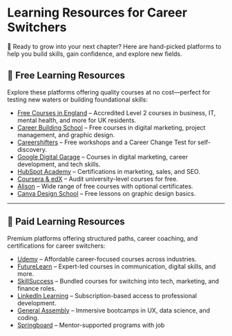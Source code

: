 # Learning Resources for Career Switchers

🌱 Ready to grow into your next chapter? Here are hand-picked platforms to help you build skills, gain confidence, and explore new fields.
## 🌱 Free Learning Resources

Explore these platforms offering quality courses at no cost—perfect for testing new waters or building foundational skills:

- [Free Courses in England](https://freecoursesinengland.co.uk/change-career/) – Accredited Level 2 courses in business, IT, mental health, and more for UK residents.
- [Career Building School](https://www.careerbuildingschool.com/blog/free-courses-for-career-change-transitioning-to-a-new-field) – Free courses in digital marketing, project management, and graphic design.
- [Careershifters](https://www.careershifters.org/) – Free workshops and a Career Change Test for self-discovery.
- [Google Digital Garage](https://learndigital.withgoogle.com/digitalgarage) – Courses in digital marketing, career development, and tech skills.
- [HubSpot Academy](https://academy.hubspot.com/) – Certifications in marketing, sales, and SEO.
- [Coursera & edX](https://www.coursera.org/) – Audit university-level courses for free.
- [Alison](https://alison.com/) – Wide range of free courses with optional certificates.
- [Canva Design School](https://designschool.canva.com/) – Free lessons on graphic design basics.

---

## 💼 Paid Learning Resources

Premium platforms offering structured paths, career coaching, and certifications for career switchers:

- [Udemy](https://www.udemy.com/topic/career-change/) – Affordable career-focused courses across industries.
- [FutureLearn](https://www.futurelearn.com/) – Expert-led courses in communication, digital skills, and more.
- [SkillSuccess](https://blog.skillsuccess.com/online-courses-for-career-change/) – Bundled courses for switching into tech, marketing, and finance roles.
- [LinkedIn Learning](https://www.linkedin.com/learning/) – Subscription-based access to professional development.
- [General Assembly](https://generalassemb.ly/) – Immersive bootcamps in UX, data science, and coding.
- [Springboard](https://www.springboard.com/) – Mentor-supported programs with job
